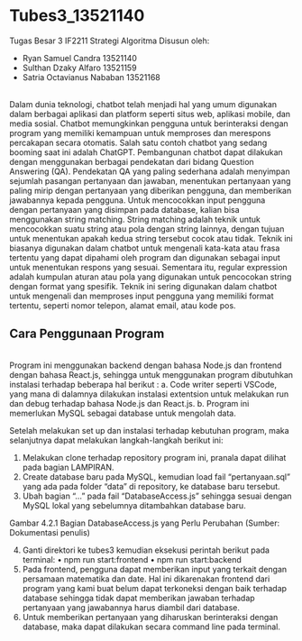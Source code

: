 # Tubes3_13521140
Tugas Besar 3 IF2211 Strategi Algoritma
Disusun oleh:
- Ryan Samuel Candra 13521140
- Sulthan Dzaky Alfaro 13521159
- Satria Octavianus Nababan 13521168
<br>
Dalam dunia teknologi, chatbot telah menjadi hal yang umum digunakan dalam berbagai aplikasi dan platform seperti situs web, aplikasi mobile, dan media sosial. Chatbot memungkinkan pengguna untuk berinteraksi dengan program yang memiliki kemampuan untuk memproses dan merespons percakapan secara otomatis. Salah satu contoh chatbot yang sedang booming saat ini adalah ChatGPT.
Pembangunan chatbot dapat dilakukan dengan menggunakan berbagai pendekatan dari bidang Question Answering (QA). Pendekatan QA yang paling sederhana adalah menyimpan sejumlah pasangan pertanyaan dan jawaban, menentukan pertanyaan yang paling mirip dengan pertanyaan yang diberikan pengguna, dan memberikan jawabannya kepada pengguna. Untuk mencocokkan input pengguna dengan pertanyaan yang disimpan pada database, kalian bisa menggunakan string matching.
String matching adalah teknik untuk mencocokkan suatu string atau pola dengan string lainnya, dengan tujuan untuk menentukan apakah kedua string tersebut cocok atau tidak. Teknik ini biasanya digunakan dalam chatbot untuk mengenali kata-kata atau frasa tertentu yang dapat dipahami oleh program dan digunakan sebagai input untuk menentukan respons yang sesuai. Sementara itu, regular expression adalah kumpulan aturan atau pola yang digunakan untuk pencocokan string dengan format yang spesifik. Teknik ini sering digunakan dalam chatbot untuk mengenali dan memproses input pengguna yang memiliki format tertentu, seperti nomor telepon, alamat email, atau kode pos.
<br>

## Cara Penggunaan Program

<br>
Program ini menggunakan backend dengan bahasa Node.js dan frontend dengan bahasa React.js, sehingga untuk menggunakan program dibutuhkan instalasi terhadap beberapa hal berikut :
a.	Code writer seperti VSCode, yang mana di dalamnya dilakukan instalasi extentsion untuk melakukan run dan debug terhadap bahasa Node.js dan React.js.
b.	Program ini memerlukan MySQL sebagai database untuk mengolah data.

Setelah melakukan set up dan instalasi terhadap kebutuhan program, maka selanjutnya dapat melakukan langkah-langkah berikut ini:
1.	Melakukan clone terhadap repository program ini, pranala dapat dilihat pada bagian LAMPIRAN.
2.	Create database baru pada MySQL, kemudian load fail “pertanyaan.sql” yang ada pada folder “data” di repository, ke database baru tersebut.
3.	Ubah bagian “…” pada fail “DatabaseAccess.js” sehingga sesuai dengan MySQL lokal yang sebelumnya ditambahkan database baru.

 
Gambar 4.2.1  Bagian DatabaseAccess.js yang Perlu Perubahan
(Sumber: Dokumentasi penulis)

4.	Ganti direktori ke tubes3 kemudian eksekusi perintah berikut pada terminal:
•	npm run start:frontend
•	npm run start:backend
5.	Pada frontend, pengguna dapat memberikan input yang terkait dengan persamaan matematika dan date. Hal ini dikarenakan frontend dari program yang kami buat belum dapat terkoneksi dengan baik terhadap database sehingga tidak dapat memberikan jawaban terhadap pertanyaan yang jawabannya harus diambil dari database.
6.	Untuk memberikan pertanyaan yang diharuskan berinteraksi dengan database, maka dapat dilakukan secara command line pada terminal. 
